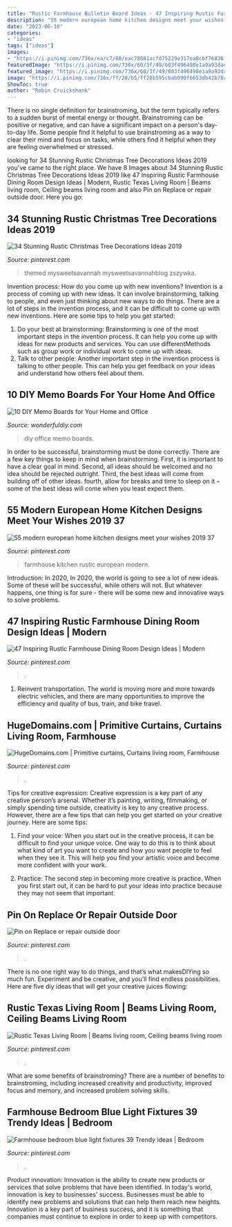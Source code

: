 ```yaml
---
title: "Rustic Farmhouse Bulletin Board Ideas - 47 Inspiring Rustic Farmhouse Dining Room Design Ideas"
description: "55 modern european home kitchen designs meet your wishes 2019 37"
date: "2023-06-10"
categories:
- "ideas"
tags: ["ideas"]
images:
- "https://i.pinimg.com/736x/ea/c7/80/eac78081acfd75229e317ea8cbf76836.jpg"
featuredImage: "https://i.pinimg.com/736x/60/3f/49/603f496498e1a9a93dadad12e2a634c4.jpg"
featured_image: "https://i.pinimg.com/736x/60/3f/49/603f496498e1a9a93dadad12e2a634c4.jpg"
image: "https://i.pinimg.com/736x/ff/28/b5/ff28b595cbab090f6653db42b78c3e75.jpg"
ShowToc: true
author: "Robin Cruickshank"
---
```



There is no single definition for brainstroming, but the term typically refers to a sudden burst of mental energy or thought. Brainstroming can be positive or negative, and can have a significant impact on a person's day-to-day life. Some people find it helpful to use brainstroming as a way to clear their mind and focus on tasks, while others find it helpful when they are feeling overwhelmed or stressed.

	

		
looking for 34 Stunning Rustic Christmas Tree Decorations Ideas 2019 you've came to the right place. We have 8 Images about 34 Stunning Rustic Christmas Tree Decorations Ideas 2019 like 47 Inspiring Rustic Farmhouse Dining Room Design Ideas | Modern, Rustic Texas Living Room | Beams living room, Ceiling beams living room and also Pin on Replace or repair outside door. Here you go:
		
    
## 34 Stunning Rustic Christmas Tree Decorations Ideas 2019

<img loading=lazy src="https://i.pinimg.com/736x/87/1d/78/871d78802abe6ac8f11f617807790f55.jpg" onerror="this.onerror=null;this.src='https://tse3.mm.bing.net/th?id=OIP.CMi-hv2MLZSOKVu-Lm0RvwHaLH&amp;pid=15.1';" alt="34 Stunning Rustic Christmas Tree Decorations Ideas 2019">

_Source: pinterest.com_

>themed mysweetsavannah mysweetsavannahblog zszywka. 

	

Invention process: How do you come up with new inventions?
Invention is a process of coming up with new ideas. It can involve brainstorming, talking to people, and even just thinking about new ways to do things. There are a lot of steps in the invention process, and it can be difficult to come up with new inventions. Here are some tips to help you get started: 
1. Do your best at brainstorming: Brainstorming is one of the most important steps in the invention process. It can help you come up with ideas for new products and services. You can use differentMethods such as group work or individual work to come up with ideas. 
2. Talk to other people: Another important step in the invention process is talking to other people. This can help you get feedback on your ideas and understand how others feel about them. 

    
## 10 DIY Memo Boards For Your Home And Office

<img loading=lazy src="https://cdn.wonderfuldiy.com/wp-content/uploads/2017/01/Office-memo-board.jpg" onerror="this.onerror=null;this.src='https://tse1.mm.bing.net/th?id=OIP.4JKmhIBbEg-CovwsSS7YdQHaE6&amp;pid=15.1';" alt="10 DIY Memo Boards for Your Home and Office">

_Source: wonderfuldiy.com_

>diy office memo boards. 

	

In order to be successful, brainstorming must be done correctly. There are a few key things to keep in mind when brainstorming. First, it is important to have a clear goal in mind. Second, all ideas should be welcomed and no idea should be rejected outright. Third, the best ideas will come from building off of other ideas. fourth, allow for breaks and time to sleep on it – some of the best ideas will come when you least expect them.

    
## 55 Modern European Home Kitchen Designs Meet Your Wishes 2019 37

<img loading=lazy src="https://i.pinimg.com/736x/bb/a6/f5/bba6f57cf07e7811c49491e815801909.jpg" onerror="this.onerror=null;this.src='https://tse3.mm.bing.net/th?id=OIP.bWOK6QMfSwv8QXpZ49dmYwHaJ3&amp;pid=15.1';" alt="55 modern european home kitchen designs meet your wishes 2019 37">

_Source: pinterest.com_

>farmhouse kitchen rustic european modern. 

	

Introduction: In 2020,
In 2020, the world is going to see a lot of new ideas. Some of these will be successful, while others will not. But whatever happens, one thing is for sure - there will be some new and innovative ways to solve problems.

    
## 47 Inspiring Rustic Farmhouse Dining Room Design Ideas | Modern

<img loading=lazy src="https://i.pinimg.com/736x/14/a6/99/14a699ef2cce925c8baf747d0f6a7047.jpg" onerror="this.onerror=null;this.src='https://tse2.mm.bing.net/th?id=OIP.UzqkMt0WDzRStUxIwRxZJwHaLH&amp;pid=15.1';" alt="47 Inspiring Rustic Farmhouse Dining Room Design Ideas | Modern">

_Source: pinterest.com_

>. 

	

1) Reinvent transportation. The world is moving more and more towards electric vehicles, and there are many opportunities to improve the efficiency and quality of bus, train, and bike travel. 

    
## HugeDomains.com | Primitive Curtains, Curtains Living Room, Farmhouse

<img loading=lazy src="https://i.pinimg.com/736x/ea/c7/80/eac78081acfd75229e317ea8cbf76836.jpg" onerror="this.onerror=null;this.src='https://tse3.mm.bing.net/th?id=OIP.IvFFAX3fUQ7fpepTwowgYwHaJ3&amp;pid=15.1';" alt="HugeDomains.com | Primitive curtains, Curtains living room, Farmhouse">

_Source: pinterest.com_

>. 

	

Tips for creative expression:
Creative expression is a key part of any creative person’s arsenal. Whether it’s painting, writing, filmmaking, or simply spending time outside, creativity is key to any creative process. However, there are a few tips that can help you get started on your creative journey. Here are some tips:
1. Find your voice: When you start out in the creative process, it can be difficult to find your unique voice. One way to do this is to think about what kind of art you want to create and how you want people to feel when they see it. This will help you find your artistic voice and become more confident with your work.

2. Practice: The second step in becoming more creative is practice. When you first start out, it can be hard to put your ideas into practice because they may not seem that important.

    
## Pin On Replace Or Repair Outside Door

<img loading=lazy src="https://i.pinimg.com/736x/60/3f/49/603f496498e1a9a93dadad12e2a634c4.jpg" onerror="this.onerror=null;this.src='https://tse3.mm.bing.net/th?id=OIP.cwmVtEdt7Lp47tzBSpAY1gHaKo&amp;pid=15.1';" alt="Pin on Replace or repair outside door">

_Source: pinterest.com_

>. 

	

There is no one right way to do things, and that’s what makesDIYing so much fun. Experiment and be creative, and you’ll find endless possibilities. Here are five diy ideas that will get your creative juices flowing:

    
## Rustic Texas Living Room | Beams Living Room, Ceiling Beams Living Room

<img loading=lazy src="https://i.pinimg.com/736x/f7/cd/d4/f7cdd4845059866730457ba60214c45a.jpg" onerror="this.onerror=null;this.src='https://tse2.mm.bing.net/th?id=OIP.JJT69pknybtUuj59gNr3HgHaLH&amp;pid=15.1';" alt="Rustic Texas Living Room | Beams living room, Ceiling beams living room">

_Source: pinterest.com_

>. 

	

What are some benefits of brainstroming?
There are a number of benefits to brainstroming, including increased creativity and productivity, improved focus and memory, and increased problem solving skills.

    
## Farmhouse Bedroom Blue Light Fixtures 39 Trendy Ideas | Bedroom

<img loading=lazy src="https://i.pinimg.com/736x/ff/28/b5/ff28b595cbab090f6653db42b78c3e75.jpg" onerror="this.onerror=null;this.src='https://tse2.mm.bing.net/th?id=OIP.G0-BXjjn6XjcCnPg3EDUIwAAAA&amp;pid=15.1';" alt="Farmhouse bedroom blue light fixtures 39 Trendy ideas | Bedroom">

_Source: pinterest.com_

>. 

	

Product innovation:
Innovation is the ability to create new products or services that solve problems that have been identified. In today's world, innovation is key to businesses' success. Businesses must be able to identify new problems and solutions that can help them reach new heights. Innovation is a key part of business success, and it is something that companies must continue to explore in order to keep up with competitors.

